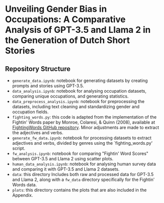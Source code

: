 # Unveiling Gender Bias in Occupations: A Comparative Analysis of GPT-3.5 and Llama 2 in the Generation of Dutch Short Stories

## Repository Structure
- `generate_data.ipynb`: notebook for generating datasets by creating prompts and stories using GPT-3.5.
- `data_analysis.ipynb`: notebook for analysing occupation datasets, comparing unique occupations, and generating statistics.
- `data_preprocess_analysis.ipynb`: notebook for preprocessing the datasets, including text cleaning and standardizing gender and occupation fields.
- `fighting_words.py`: this code is adapted from the implementation of the Fightin' Words paper by Monroe, Colaresi, & Quinn (2008), available at [FightingWords GitHub repository](https://github.com/jmhessel/FightingWords). Minor adjustments are made to extract the adjectives and verbs.
- `generate_fw_data.ipynb`: notebook for processing datasets to extract adjectives and verbs, divided by genres using the `fighting_words.py' script.
- `fw_analysis.ipynb`: notebook for comparing "Fightin' Word Scores" between GPT-3.5 and Llama 2 using scatter plots.
- `human_data_analysis.ipynb`: notebook for analysing human survey data and comparing it with GPT-3.5 and Llama 2 datasets.
- `data`: this directory Includes both raw and processed data for GPT-3.5 and Llama 2, along with a `fw_data` directory specifically for the Fightin' Words data.
- `plots`: this directory contains the plots that are also included in the Appendix.

